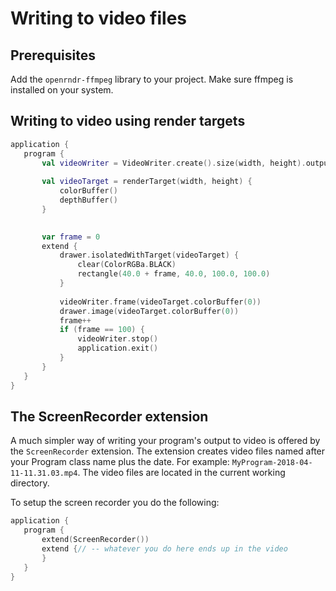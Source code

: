 
 # Writing to video files #

## Prerequisites

Add the `openrndr-ffmpeg` library to your project.
Make sure ffmpeg is installed on your system.

## Writing to video using render targets 
 
 ```kotlin
application {
    program {
        val videoWriter = VideoWriter.create().size(width, height).output("output.mp4").start()
        
        val videoTarget = renderTarget(width, height) {
            colorBuffer()
            depthBuffer()
        }
        

        var frame = 0
        extend {
            drawer.isolatedWithTarget(videoTarget) {
                clear(ColorRGBa.BLACK)
                rectangle(40.0 + frame, 40.0, 100.0, 100.0)
            }
            
            videoWriter.frame(videoTarget.colorBuffer(0))
            drawer.image(videoTarget.colorBuffer(0))
            frame++
            if (frame == 100) {
                videoWriter.stop()
                application.exit()
            }
        }
    }
}
``` 
 
 ## The ScreenRecorder extension

A much simpler way of writing your program's output to video is offered by the `ScreenRecorder` extension. The extension creates video files named after your Program class name plus the date. For example: `MyProgram-2018-04-11-11.31.03.mp4`. The video files are located in the current working directory.

To setup the screen recorder you do the following: 
 
 ```kotlin
application {
    program {
        extend(ScreenRecorder())
        extend {// -- whatever you do here ends up in the video
        }
    }
}
``` 
